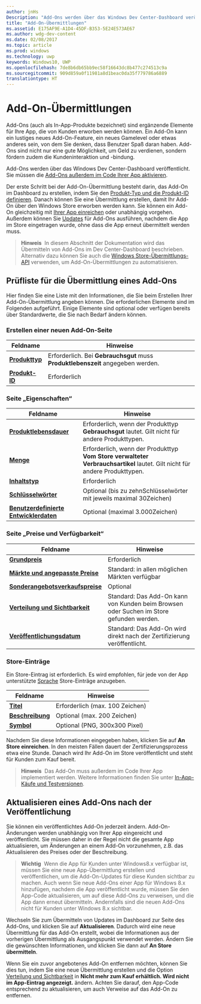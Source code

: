 ```yaml
---
author: jnHs
Description: "Add-Ons werden über das Windows Dev Center-Dashboard veröffentlicht."
title: "Add-On-Übermittlungen"
ms.assetid: E175AF9E-A1D4-45DF-B353-5E24E573AE67
ms.author: wdg-dev-content
ms.date: 02/08/2017
ms.topic: article
ms.prod: windows
ms.technology: uwp
keywords: Windows10, UWP
ms.openlocfilehash: 7de8b6db65bb9ec58f16643dc8b477c274513c9a
ms.sourcegitcommit: 909d859a0f11981a8d1beac0da35f779786a6889
translationtype: HT
---
```

# <a name="add-on-submissions"></a>Add-On-Übermittlungen

Add-Ons (auch als In-App-Produkte bezeichnet) sind ergänzende Elemente für Ihre App, die von Kunden erworben werden können. Ein Add-On kann ein lustiges neues Add-On-Feature, ein neues Gamelevel oder etwas anderes sein, von dem Sie denken, dass Benutzer Spaß daran haben. Add-Ons sind nicht nur eine gute Möglichkeit, um Geld zu verdienen, sondern fördern zudem die Kundeninteraktion und -bindung.

Add-Ons werden über das Windows Dev Center-Dashboard veröffentlicht. Sie müssen die [Add-Ons außerdem im Code Ihrer App aktivieren](../monetize/in-app-purchases-and-trials.md).

Der erste Schritt bei der Add-On-Übermittlung besteht darin, das Add-On im Dashboard zu erstellen, indem Sie den [Produkt-Typ und die Produkt-ID definieren](set-your-add-on-product-id.md). Danach können Sie eine Übermittlung erstellen, damit Ihr Add-On über den Windows Store erworben werden kann. Sie können ein Add-On gleichzeitig mit [Ihrer App einreichen](app-submissions.md) oder unabhängig vorgehen. Außerdem können Sie [Updates](#updating-an-add-on-after-publication) für Add-Ons ausführen, nachdem die App im Store eingetragen wurde, ohne dass die App erneut übermittelt werden muss.

> **Hinweis**&nbsp;&nbsp;In diesem Abschnitt der Dokumentation wird das Übermitteln von Add-Ons im Dev Center-Dashboard beschrieben. Alternativ dazu können Sie auch die [Windows Store-Übermittlungs-API](../monetize/create-and-manage-submissions-using-windows-store-services.md) verwenden, um Add-On-Übermittlungen zu automatisieren.

## <a name="checklist-for-submitting-an-add-on"></a>Prüfliste für die Übermittlung eines Add-Ons

Hier finden Sie eine Liste mit den Informationen, die Sie beim Erstellen Ihrer Add-On-Übermittlung angeben können. Die erforderlichen Elemente sind im Folgenden aufgeführt. Einige Elemente sind optional oder verfügen bereits über Standardwerte, die Sie nach Bedarf ändern können.

### <a name="create-a-new-add-on-page"></a>Erstellen einer neuen Add-On-Seite
| Feldname                    | Hinweise                            |
|-------------------------------|----------------------------------|
| [**Produkttyp**](set-your-add-on-product-id.md#product-type)      | Erforderlich. Bei **Gebrauchsgut** muss **Produktlebenszeit** angegeben werden. |  
| [**Produkt-ID**](set-your-add-on-product-id.md#product-id)          | Erforderlich |        

<span/>

### <a name="properties-page"></a>Seite „Eigenschaften“
| Feldname                    | Hinweise                              |   
|-------------------------------|------------------------------------|
| [**Produktlebensdauer**](enter-add-on-properties.md#product-lifetime)  | Erforderlich, wenn der Produkttyp **Gebrauchsgut** lautet. Gilt nicht für andere Produkttypen. |
| [**Menge**](enter-add-on-properties.md#quantity)  | Erforderlich, wenn der Produkttyp **Vom Store verwalteter Verbrauchsartikel** lautet. Gilt nicht für andere Produkttypen.
| [**Inhaltstyp**](enter-add-on-properties.md#content-type)          | Erforderlich       |               
| [**Schlüsselwörter**](enter-add-on-properties.md#keywords)                  | Optional (bis zu zehnSchlüsselwörter mit jeweils maximal 30Zeichen) |
| [**Benutzerdefinierte Entwicklerdaten**](enter-add-on-properties.md#custom-developer-data)                               | Optional (maximal 3.000Zeichen)             |

<span/>

### <a name="pricing-and-availability-page"></a>Seite „Preise und Verfügbarkeit“
| Feldname                    | Hinweise                                       |
|-------------------------------|---------------------------------------------|
| [**Grundpreis**](set-add-on-pricing-and-availability.md#base-price)                | Erforderlich                                    |
| [**Märkte und angepasste Preise**](set-add-on-pricing-and-availability.md#markets-and-custom-prices)  | Standard: in allen möglichen Märkten verfügbar |
| [**Sonderangebotsverkaufspreise**](put-apps-and-add-ons-on-sale.md)               | Optional                             |
| [**Verteilung und Sichtbarkeit**](set-add-on-pricing-and-availability.md#distribution-and-visibility)   | Standard: Das Add-On kann von Kunden beim Browsen oder Suchen im Store gefunden werden. |
| [**Veröffentlichungsdatum**](set-add-on-pricing-and-availability.md#publish-date)                | Standard: Das Add-On wird direkt nach der Zertifizierung veröffentlicht. |

<span/>

### <a name="store-listings"></a>Store-Einträge
Ein Store-Eintrag ist erforderlich. Es wird empfohlen, für jede von der App unterstützte [Sprache](create-add-on-store-listings.md#languages) Store-Einträge anzugeben.

| Feldname                    | Hinweise                                       |
|-------------------------------|---------------------------------------------|
| [**Titel**](create-add-on-store-listings.md#title)                    | Erforderlich (max. 100 Zeichen)              |
| [**Beschreibung**](create-add-on-store-listings.md#description)       | Optional (max. 200 Zeichen)              |
| [**Symbol**](create-add-on-store-listings.md#icon)                    | Optional (PNG, 300x300 Pixel)             |

<span/>

Nachdem Sie diese Informationen eingegeben haben, klicken Sie auf **An Store einreichen**. In den meisten Fällen dauert der Zertifizierungsprozess etwa eine Stunde. Danach wird Ihr Add-On im Store veröffentlicht und steht für Kunden zum Kauf bereit.

>**Hinweis**&nbsp;&nbsp;Das Add-On muss außerdem im Code Ihrer App implementiert werden. Weitere Informationen finden Sie unter [In-App-Käufe und Testversionen](../monetize/in-app-purchases-and-trials.md).


## <a name="updating-an-add-on-after-publication"></a>Aktualisieren eines Add-Ons nach der Veröffentlichung

Sie können ein veröffentlichtes Add-On jederzeit ändern. Add-On-Änderungen werden unabhängig von Ihrer App eingereicht und veröffentlicht. Sie müssen daher in der Regel nicht die gesamte App aktualisieren, um Änderungen an einem Add-On vorzunehmen, z.B. das Aktualisieren des Preises oder der Beschreibung.

> **Wichtig**&nbsp;&nbsp;Wenn die App für Kunden unter Windows8.x verfügbar ist, müssen Sie eine neue App-Übermittlung erstellen und veröffentlichen, um die Add-On-Updates für diese Kunden sichtbar zu machen. Auch wenn Sie neue Add-Ons einer App für Windows 8.x hinzufügen, nachdem die App veröffentlicht wurde, müssen Sie den App-Code aktualisieren, um auf diese Add-Ons zu verweisen, und die App dann erneut übermitteln. Andernfalls sind die neuen Add-Ons nicht für Kunden unter Windows 8.x sichtbar.

Wechseln Sie zum Übermitteln von Updates im Dashboard zur Seite des Add-Ons, und klicken Sie auf **Aktualisieren**. Dadurch wird eine neue Übermittlung für das Add-On erstellt, wobei die Informationen aus der vorherigen Übermittlung als Ausgangspunkt verwendet werden. Ändern Sie die gewünschten Informationen, und klicken Sie dann auf **An Store übermitteln**.

Wenn Sie ein zuvor angebotenes Add-On entfernen möchten, können Sie dies tun, indem Sie eine neue Übermittlung erstellen und die Option [Verteilung und Sichtbarkeit](set-add-on-pricing-and-availability.md) in **Nicht mehr zum Kauf erhältlich. Wird nicht im App-Eintrag angezeigt.** ändern. Achten Sie darauf, den App-Code entsprechend zu aktualisieren, um auch Verweise auf das Add-On zu entfernen.
